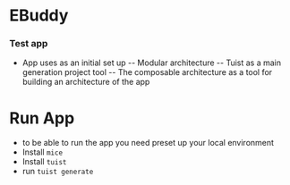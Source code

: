 # EBuddy

### Test app

- App uses as an initial set up
-- Modular architecture 
-- Tuist as a main generation project tool
-- The composable architecture as a tool for building an architecture of the app 

# Run App
- to be able to run the app you need preset up your local environment
- Install `mice`
- Install `tuist`
- run `tuist generate`
